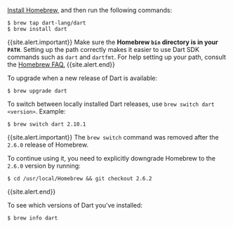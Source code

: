 [Install Homebrew,](https://brew.sh)
and then run the following commands:

```terminal
$ brew tap dart-lang/dart
$ brew install dart
```
{{site.alert.important}}
  Make sure the **Homebrew `bin` directory is in your `PATH`**. Setting up the
  path correctly makes it easier to use Dart SDK commands such as `dart` and
  `dartfmt`. For help setting up your path, consult the [Homebrew
  FAQ.](https://docs.brew.sh/FAQ)
{{site.alert.end}}

To upgrade when a new release of Dart is available:

```terminal
$ brew upgrade dart
```

To switch between locally installed Dart releases, use
`brew switch dart <version>`. Example:

```terminal
$ brew switch dart 2.10.1
```

{{site.alert.important}}
  The `brew switch` command was removed after the `2.6.0` release of Homebrew.
  
  To continue using it, you need to explicitly downgrade Homebrew to the `2.6.0` version by running:

  ```terminal
  $ cd /usr/local/Homebrew && git checkout 2.6.2
  ```
{{site.alert.end}}

To see which versions of Dart you've installed:

```terminal
$ brew info dart
```
